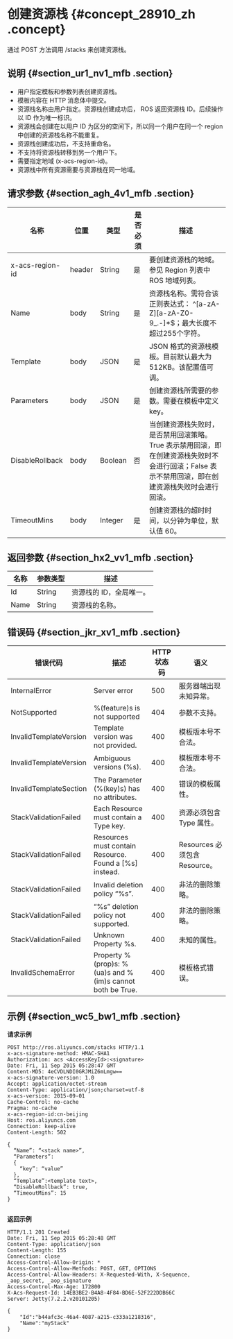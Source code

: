 # 创建资源栈 {#concept_28910_zh .concept}

通过 POST 方法调用 /stacks 来创建资源栈。

## 说明 {#section_ur1_nv1_mfb .section}

-   用户指定模板和参数列表创建资源栈。
-   模板内容在 HTTP 消息体中提交。
-   资源栈名称由用户指定。资源栈创建成功后， ROS 返回资源栈 ID。后续操作以 ID 作为唯一标识。
-   资源栈会创建在以用户 ID 为区分的空间下，所以同一个用户在同一个 region 中创建的资源栈名称不能重复。
-   资源栈创建成功后，不支持重命名。
-   不支持将资源栈转移到另一个用户下。
-   需要指定地域 \(x-acs-region-id\)。
-   资源栈中所有资源需要与资源栈在同一地域。

## 请求参数 {#section_agh_4v1_mfb .section}

|名称|位置|类型|是否必须|描述|
|--|--|--|----|--|
|x-acs-region-id|header|String|是|要创建资源栈的地域。参见 Region 列表中 ROS 地域列表。|
|Name|body|String|是|资源栈名称。需符合该正则表达式： ^\[a-zA-Z\]\[a-zA-Z0-9\_.-\]\*$；最大长度不超过255个字符。|
|Template|body|JSON|是|JSON 格式的资源栈模板。目前默认最大为 512KB。该配置值可调。|
|Parameters|body|JSON|是|创建资源栈所需要的参数。需要在模板中定义 key。|
|DisableRollback|body|Boolean|否|当创建资源栈失败时，是否禁用回滚策略。True 表示禁用回滚，即在创建资源栈失败时不会进行回滚；False 表示不禁用回滚，即在创建资源栈失败时会进行回滚。|
|TimeoutMins|body|Integer|是|创建资源栈的超时时间，以分钟为单位，默认值 60。|

## 返回参数 {#section_hx2_vv1_mfb .section}

|名称|参数类型|描述|
|--|----|--|
|Id|String|资源栈的 ID，全局唯一。|
|Name|String|资源栈的名称。|

## 错误码 {#section_jkr_xv1_mfb .section}

|错误代码|描述|HTTP状态码|语义|
|----|--|-------|--|
|InternalError|Server error|500|服务器端出现未知异常。|
|NotSupported|%\(feature\)s is not supported|404|参数不支持。|
|InvalidTemplateVersion|Template version was not provided.|400|模板版本号不合法。|
|InvalidTemplateVersion|Ambiguous versions \(%s\).|400|模板版本号不合法。|
|InvalidTemplateSection|The Parameter \(%\(key\)s\) has no attributes.|400|错误的模板属性。|
|StackValidationFailed|Each Resource must contain a Type key.|400|资源必须包含 Type 属性。|
|StackValidationFailed|Resources must contain Resource. Found a \[%s\] instead.|400|Resources 必须包含 Resource。|
|StackValidationFailed|Invalid deletion policy “%s”.|400|非法的删除策略。|
|StackValidationFailed|“%s” deletion policy not supported.|400|非法的删除策略。|
|StackValidationFailed|Unknown Property %s.|400|未知的属性。|
|InvalidSchemaError|Property %\(prop\)s: %\(ua\)s and %\(im\)s cannot both be True.|400|模板格式错误。|

## 示例 {#section_wc5_bw1_mfb .section}

**请求示例**

```language-json
POST http://ros.aliyuncs.com/stacks HTTP/1.1
x-acs-signature-method: HMAC-SHA1
Authorization: acs <AccessKeyId>:<signature>
Date: Fri, 11 Sep 2015 05:28:47 GMT
Content-MD5: 4eCVDLNDI0GRJMiZ6mLmgw==
x-acs-signature-version: 1.0
Accept: application/octet-stream
Content-Type: application/json;charset=utf-8
x-acs-version: 2015-09-01
Cache-Control: no-cache
Pragma: no-cache
x-acs-region-id:cn-beijing
Host: ros.aliyuncs.com
Connection: keep-alive
Content-Length: 502

{
  “Name”: “<stack name>”,
  “Parameters”:
  {
    “key”: “value”
  },
  “Template”:<template text>,
  “DisableRollback”: true,
  “TimeoutMins”: 15
}


```

**返回示例**

```language-json
HTTP/1.1 201 Created
Date: Fri, 11 Sep 2015 05:28:48 GMT
Content-Type: application/json
Content-Length: 155
Connection: close
Access-Control-Allow-Origin: *
Access-Control-Allow-Methods: POST, GET, OPTIONS
Access-Control-Allow-Headers: X-Requested-With, X-Sequence, _aop_secret, _aop_signature
Access-Control-Max-Age: 172800
X-Acs-Request-Id: 14EB3BE2-B4A8-4F84-BD6E-52F222DDB66C
Server: Jetty(7.2.2.v20101205)

{
	"Id":"b44afc3c-46a4-4087-a215-c333a1218316",
	"Name":"myStack"
}


```


